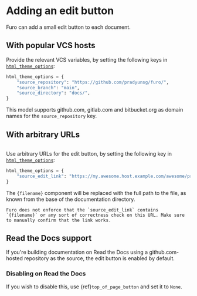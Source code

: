 # Adding an edit button

Furo can add a small edit button to each document.

## With popular VCS hosts

Provide the relevant VCS variables, by setting the following keys in [`html_theme_options`][sphinx-html_theme_options]:

```python
html_theme_options = {
    "source_repository": "https://github.com/pradyunsg/furo/",
    "source_branch": "main",
    "source_directory": "docs/",
}
```

This model supports github.com, gitlab.com and bitbucket.org as domain names for the `source_repository` key.

## With arbitrary URLs

```{versionadded} 2022.09.29

```

Use arbitrary URLs for the edit button, by setting the following key in [`html_theme_options`][sphinx-html_theme_options]:

```python
html_theme_options = {
    "source_edit_link": "https://my.awesome.host.example.com/awesome/project/edit/{filename}",
}
```

The `{filename}` component will be replaced with the full path to the file, as known from the base of the documentation directory.

```{important}
Furo does not enforce that the `source_edit_link` contains `{filename}` or any sort of correctness check on this URL. Make sure to manually confirm that the link works.
```

## Read the Docs support

If you're building documentation on Read the Docs using a github.com-hosted repository as the source, the edit button is enabled by default.

### Disabling on Read the Docs

If you wish to disable this, use {ref}`top_of_page_button` and set it to `None`.

[sphinx-html_theme_options]: https://www.sphinx-doc.org/en/master/usage/configuration.html#confval-html_theme_options
